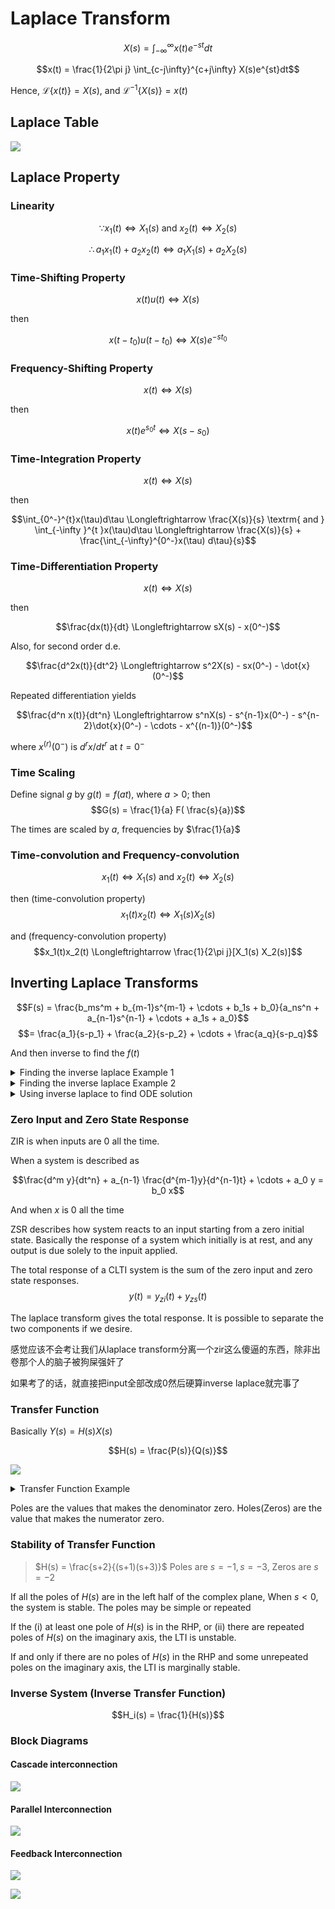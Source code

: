 # Laplace Transform
$$X(s) = \int_{-\infty}^{\infty} x(t)e^{-st}dt$$

$$x(t) = \frac{1}{2\pi j} \int_{c-j\infty}^{c+j\infty} X(s)e^{st}dt$$

Hence, $\mathcal{L}\{x(t)\} = X(s)$, and $\mathcal{L}^{-1}\{X(s)\} = x(t)$

## Laplace Table
![](./assets/imgs/cs-laplacetable.png)

## Laplace Property
### Linearity
$$\because x_1(t) \Longleftrightarrow X_1(s) \text{ and } x_2(t)\Longleftrightarrow X_2(s)$$

$$\therefore a_1x_1(t) + a_2x_2(t) \Longleftrightarrow a_1X_1(s)+a_2X_2(s)$$

### Time-Shifting Property
$$x(t)u(t)\Longleftrightarrow X(s)$$

then

$$x(t-t_0)u(t-t_0) \Longleftrightarrow X(s)e^{-st_0}$$

### Frequency-Shifting Property
$$x(t) \Longleftrightarrow X(s)$$

then

$$x(t)e^{s_0t} \Longleftrightarrow X(s-s_0)$$

### Time-Integration Property
$$x(t) \Longleftrightarrow X(s)$$

then

$$\int_{0^-}^{t}x(\tau)d\tau \Longleftrightarrow \frac{X(s)}{s} \textrm{ and } \int_{-\infty }^{t }x(\tau)d\tau \Longleftrightarrow \frac{X(s)}{s} + \frac{\int_{-\infty}^{0^-}x(\tau) d\tau}{s}$$

### Time-Differentiation Property

$$x(t) \Longleftrightarrow X(s)$$

then

$$\frac{dx(t)}{dt} \Longleftrightarrow sX(s) - x(0^-)$$

Also, for second order d.e.

$$\frac{d^2x(t)}{dt^2} \Longleftrightarrow s^2X(s) - sx(0^-) - \dot{x}(0^-)$$

Repeated differentiation yields

$$\frac{d^n x(t)}{dt^n} \Longleftrightarrow s^nX(s) - s^{n-1}x(0^-) - s^{n-2}\dot{x}(0^-) - \cdots - x^{(n-1)}(0^-)$$

where $x^{(r)}(0^-)$ is $d^r x/dt^r$ at $t=0^-$

### Time Scaling
Define signal $g$ by $g(t) = f(at)$, where $a>0$; then
$$G(s) = \frac{1}{a} F( \frac{s}{a})$$

The times are scaled by $a$, frequencies by $\frac{1}{a}$

### Time-convolution and Frequency-convolution
$$x_1(t) \Longleftrightarrow X_1(s) \textrm{ and } x_2(t) \Longleftrightarrow X_2(s)$$

then (time-convolution property)
$$x_1(t)x_2(t) \Longleftrightarrow X_1(s)X_2(s)$$

and (frequency-convolution property)
$$x_1(t)x_2(t) \Longleftrightarrow \frac{1}{2\pi j}[X_1(s) X_2(s)]$$

## Inverting Laplace Transforms
$$F(s) = \frac{b_ms^m + b_{m-1}s^{m-1} + \cdots + b_1s + b_0}{a_ns^n + a_{n-1}s^{n-1} + \cdots + a_1s + a_0}$$
$$= \frac{a_1}{s-p_1} + \frac{a_2}{s-p_2} + \cdots + \frac{a_q}{s-p_q}$$

And then inverse to find the $f(t)$

<details>
<summary>Finding the inverse laplace Example 1</summary>

![](./assets/imgs/cs-inverselaplace1.png)

</details>

<details>
<summary>Finding the inverse laplace Example 2</summary>

![](./assets/imgs/cs-inverselaplacce2.png)

</details>

<details>
<summary>Using inverse laplace to find ODE solution</summary>

![](./assets/imgs/cs-inverselaplace3.png)

![](./assets/imgs/cs-inverselaplace4.png)

![](./assets/imgs/cs-inverselaplace5.png)

</details>

### Zero Input and Zero State Response
ZIR is when inputs are 0 all the time.

When a system is described as

$$\frac{d^m y}{dt^n} + a_{n-1} \frac{d^{m-1}y}{d^{n-1}t} + \cdots + a_0 y = b_0 x$$

And when $x$ is 0 all the time

ZSR describes how system reacts to an input starting from a zero initial state. Basically the response of a system which initially is at rest, and any output is due solely to the inpuit applied.

The total response of a CLTI system is the sum of the zero input and zero state responses.
$$y(t) = y_{zi}(t) + y_{zs}(t)$$


The laplace transform gives the total response. It is possible to separate the two components if we desire.

感觉应该不会考让我们从laplace transform分离一个zir这么傻逼的东西，除非出卷那个人的脑子被狗屎强奸了

如果考了的话，就直接把input全部改成0然后硬算inverse laplace就完事了

### Transfer Function
Basically $Y(s) = H(s) X(s)$

$$H(s) = \frac{P(s)}{Q(s)}$$

![](./assets/imgs/cs-transferfunction.png)

<details>
<summary>Transfer Function Example</summary>


![](./assets/imgs/cs-transferfunctionexample.png)

</details>

Poles are the values that makes the denominator zero. Holes(Zeros) are the value that makes the numerator zero.

### Stability of Transfer Function

> $H(s) = \frac{s+2}{(s+1)(s+3)}$
> Poles are $s=-1, s=-3$, Zeros are $s = -2$

If all the poles of $H(s)$ are in the left half of the complex plane, When $s < 0$, the system is stable. The poles may be simple or repeated

If the (i) at least one pole of $H(s)$ is in the RHP, or (ii) there are repeated poles of $H(s)$ on the imaginary axis, the LTI is unstable.

If and only if there are no poles of $H(s)$ in the RHP and some unrepeated poles on the imaginary axis, the LTI is marginally stable.

### Inverse System (Inverse Transfer Function)
$$H_i(s) = \frac{1}{H(s)}$$

### Block Diagrams
#### Cascade interconnection
![](./assets/imgs/cs-cascadeinter.png)

#### Parallel Interconnection
![](./assets/imgs/cs-parallel.png)

#### Feedback Interconnection

![](./assets/imgs/cs-feedbackinter.png)

![](./assets/imgs/cs-feedbackinterproof.png)
